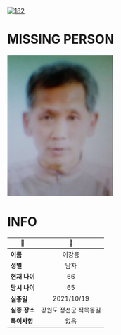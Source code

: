 [![182](https://img.shields.io/badge/%EC%8B%A4%EC%A2%85%EC%8B%A0%EA%B3%A0%EB%8A%94%20%EA%B5%AD%EB%B2%88%EC%97%86%EC%9D%B4-182-blue)](http://safe182.go.kr/index.do)

# MISSING PERSON

<img src="./missing_person.jpg">

# INFO

|🔑|💎|
|--|:--:|
|**이름**|이강릉|
|**성별**|남자|
|**현재 나이**|66|
|**당시 나이**|65|
|**실종일**|2021/10/19|
|**실종 장소**|강원도 정선군 적목동길 |
|**특이사항**|없음|
